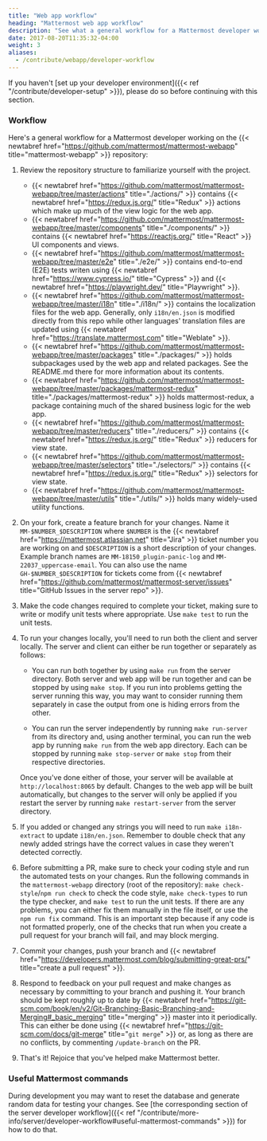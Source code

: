 ```yaml
---
title: "Web app workflow"
heading: "Mattermost web app workflow"
description: "See what a general workflow for a Mattermost developer working on the mattermost-webapp repository looks like."
date: 2017-08-20T11:35:32-04:00
weight: 3
aliases:
  - /contribute/webapp/developer-workflow
---
```


If you haven't [set up your developer environment]({{< ref "/contribute/developer-setup" >}}), please do so before continuing with this section.

### Workflow

Here's a general workflow for a Mattermost developer working on the {{< newtabref href="https://github.com/mattermost/mattermost-webapp" title="mattermost-webapp" >}} repository:

1. Review the repository structure to familiarize yourself with the project.
    * {{< newtabref href="https://github.com/mattermost/mattermost-webapp/tree/master/actions" title="./actions/" >}} contains {{< newtabref href="https://redux.js.org/" title="Redux" >}} actions which make up much of the view logic for the web app.
    * {{< newtabref href="https://github.com/mattermost/mattermost-webapp/tree/master/components" title="./components/" >}} contains {{< newtabref href="https://reactjs.org/" title="React" >}} UI components and views.
    * {{< newtabref href="https://github.com/mattermost/mattermost-webapp/tree/master/e2e" title="./e2e/" >}} contains end-to-end (E2E) tests writen using {{< newtabref href="https://www.cypress.io/" title="Cypress" >}} and {{< newtabref href="https://playwright.dev/" title="Playwright" >}}.
    * {{< newtabref href="https://github.com/mattermost/mattermost-webapp/tree/master/i18n" title="./i18n/" >}} contains the localization files for the web app. Generally, only `i18n/en.json` is modified directly from this repo while other languages' translation files are updated using {{< newtabref href="https://translate.mattermost.com" title="Weblate" >}}.
    * {{< newtabref href="https://github.com/mattermost/mattermost-webapp/tree/master/packages" title="./packages/" >}} holds subpackages used by the web app and related packages. See the README.md there for more information about its contents.
    * {{< newtabref href="https://github.com/mattermost/mattermost-webapp/tree/master/packages/mattermost-redux" title="./packages/mattermost-redux" >}} holds mattermost-redux, a package containing much of the shared business logic for the web app.
    * {{< newtabref href="https://github.com/mattermost/mattermost-webapp/tree/master/reducers" title="./reducers/" >}} contains {{< newtabref href="https://redux.js.org/" title="Redux" >}} reducers for view state.
    * {{< newtabref href="https://github.com/mattermost/mattermost-webapp/tree/master/selectors" title="./selectors/" >}} contains {{< newtabref href="https://redux.js.org/" title="Redux" >}} selectors for view state.
    * {{< newtabref href="https://github.com/mattermost/mattermost-webapp/tree/master/utils" title="./utils/" >}} holds many widely-used utility functions.
2. On your fork, create a feature branch for your changes. Name it `MM-$NUMBER_$DESCRIPTION` where `$NUMBER` is the {{< newtabref href="https://mattermost.atlassian.net" title="Jira" >}} ticket number you are working on and `$DESCRIPTION` is a short description of your changes. Example branch names are `MM-18150_plugin-panic-log` and `MM-22037_uppercase-email`. You can also use the name `GH-$NUMBER_$DESCRIPTION` for tickets come from {{< newtabref href="https://github.com/mattermost/mattermost-server/issues" title="GitHub Issues in the server repo" >}}.
3. Make the code changes required to complete your ticket, making sure to write or modify unit tests where appropriate. Use `make test` to run the unit tests.
4. To run your changes locally, you'll need to run both the client and server locally. The server and client can either be run together or separately as follows:
    * You can run both together by using `make run` from the server directory. Both server and web app will be run together and can be stopped by using `make stop`. If you run into problems getting the server running this way, you may want to consider running them separately in case the output from one is hiding errors from the other.

    * You can run the server independently by running `make run-server` from its directory and, using another terminal, you can run the web app by running `make run` from the web app directory. Each can be stopped by running `make stop-server` or `make stop` from their respective directories.

    Once you've done either of those, your server will be available at `http://localhost:8065` by default. Changes to the web app will be built automatically, but changes to the server will only be applied if you restart the server by running `make restart-server` from the server directory.

5. If you added or changed any strings you will need to run `make i18n-extract` to update `i18n/en.json`. Remember to double check that any newly added strings have the correct values in case they weren't detected correctly.
6. Before submitting a PR, make sure to check your coding style and run the automated tests on your changes. Run the following commands in the `mattermost-webapp` directory (root of the repository): `make check-style`/`npm run check` to check the code style, `make check-types` to run the type checker, and `make test` to run the unit tests. If there are any problems, you can either fix them manually in the file itself, or use the `npm run fix` command. This is an important step because if any code is not formatted properly, one of the checks that run when you create a pull request for your branch will fail, and may block merging.

7. Commit your changes, push your branch and {{< newtabref href="https://developers.mattermost.com/blog/submitting-great-prs/" title="create a pull request" >}}.
8. Respond to feedback on your pull request and make changes as necessary by committing to your branch and pushing it. Your branch should be kept roughly up to date by {{< newtabref href="https://git-scm.com/book/en/v2/Git-Branching-Basic-Branching-and-Merging#_basic_merging" title="merging" >}} master into it periodically. This can either be done using {{< newtabref href="https://git-scm.com/docs/git-merge" title="`git merge`" >}} or, as long as there are no conflicts, by commenting `/update-branch` on the PR.
9. That's it! Rejoice that you've helped make Mattermost better.

### Useful Mattermost commands

During development you may want to reset the database and generate random data for testing your changes. See [the corresponding section of the server developer workflow]({{< ref "/contribute/more-info/server/developer-workflow#useful-mattermost-commands" >}}) for how to do that.

